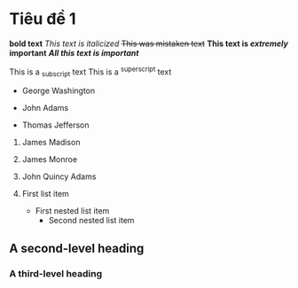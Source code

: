 # Tiêu đề 1
**bold text**
_This text is italicized_
~~This was mistaken text~~
**This text is _extremely_ important**
***All this text is important***

This is a <sub>subscript</sub> text
This is a <sup>superscript</sup> text

- George Washington
* John Adams
+ Thomas Jefferson

1. James Madison
2. James Monroe
3. John Quincy Adams

1. First list item
   - First nested list item
     - Second nested list item
         
## A second-level heading
### A third-level heading
